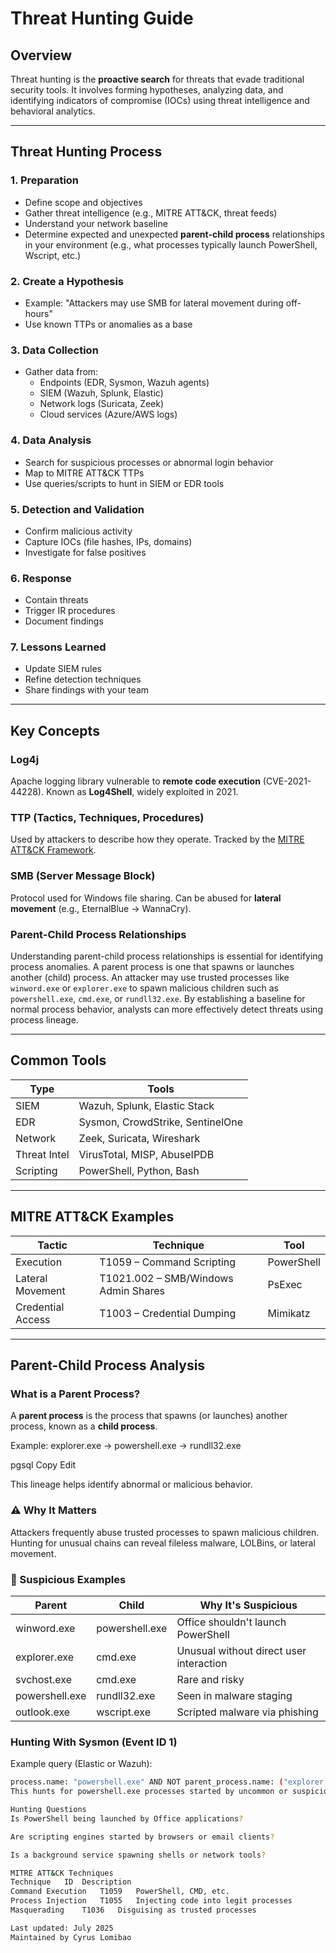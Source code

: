 # Threat Hunting Guide

## Overview

Threat hunting is the **proactive search** for threats that evade traditional security tools. It involves forming hypotheses, analyzing data, and identifying indicators of compromise (IOCs) using threat intelligence and behavioral analytics.

---

## Threat Hunting Process

### 1. Preparation
- Define scope and objectives
- Gather threat intelligence (e.g., MITRE ATT&CK, threat feeds)
- Understand your network baseline
- Determine expected and unexpected **parent-child process** relationships in your environment (e.g., what processes typically launch PowerShell, Wscript, etc.)

### 2. Create a Hypothesis
- Example: "Attackers may use SMB for lateral movement during off-hours"
- Use known TTPs or anomalies as a base

### 3. Data Collection
- Gather data from:
  - Endpoints (EDR, Sysmon, Wazuh agents)
  - SIEM (Wazuh, Splunk, Elastic)
  - Network logs (Suricata, Zeek)
  - Cloud services (Azure/AWS logs)

### 4. Data Analysis
- Search for suspicious processes or abnormal login behavior
- Map to MITRE ATT&CK TTPs
- Use queries/scripts to hunt in SIEM or EDR tools

### 5. Detection and Validation
- Confirm malicious activity
- Capture IOCs (file hashes, IPs, domains)
- Investigate for false positives

### 6. Response
- Contain threats
- Trigger IR procedures
- Document findings

### 7. Lessons Learned
- Update SIEM rules
- Refine detection techniques
- Share findings with your team

---

## Key Concepts

### Log4j
Apache logging library vulnerable to **remote code execution** (CVE-2021-44228). Known as **Log4Shell**, widely exploited in 2021.

### TTP (Tactics, Techniques, Procedures)
Used by attackers to describe how they operate. Tracked by the [MITRE ATT&CK Framework](https://attack.mitre.org/).

### SMB (Server Message Block)
Protocol used for Windows file sharing. Can be abused for **lateral movement** (e.g., EternalBlue → WannaCry).

### Parent-Child Process Relationships
Understanding parent-child process relationships is essential for identifying process anomalies. A parent process is one that spawns or launches another (child) process. An attacker may use trusted processes like `winword.exe` or `explorer.exe` to spawn malicious children such as `powershell.exe`, `cmd.exe`, or `rundll32.exe`. By establishing a baseline for normal process behavior, analysts can more effectively detect threats using process lineage.

---

## Common Tools

| Type         | Tools                             |
|--------------|-----------------------------------|
| SIEM         | Wazuh, Splunk, Elastic Stack       |
| EDR          | Sysmon, CrowdStrike, SentinelOne   |
| Network      | Zeek, Suricata, Wireshark          |
| Threat Intel | VirusTotal, MISP, AbuseIPDB        |
| Scripting    | PowerShell, Python, Bash           |

---

## MITRE ATT&CK Examples

| Tactic              | Technique               | Tool |
|---------------------|--------------------------|------|
| Execution           | T1059 – Command Scripting | PowerShell |
| Lateral Movement    | T1021.002 – SMB/Windows Admin Shares | PsExec |
| Credential Access   | T1003 – Credential Dumping | Mimikatz |

---

## Parent-Child Process Analysis

### What is a Parent Process?
A **parent process** is the process that spawns (or launches) another process, known as a **child process**.

Example:
explorer.exe → powershell.exe → rundll32.exe

pgsql
Copy
Edit

This lineage helps identify abnormal or malicious behavior.

### ⚠️ Why It Matters
Attackers frequently abuse trusted processes to spawn malicious children. Hunting for unusual chains can reveal fileless malware, LOLBins, or lateral movement.

### 🚩 Suspicious Examples

| Parent           | Child               | Why It's Suspicious                         |
|------------------|---------------------|----------------------------------------------|
| winword.exe      | powershell.exe      | Office shouldn't launch PowerShell          |
| explorer.exe     | cmd.exe             | Unusual without direct user interaction     |
| svchost.exe      | cmd.exe             | Rare and risky                              |
| powershell.exe   | rundll32.exe        | Seen in malware staging                     |
| outlook.exe      | wscript.exe         | Scripted malware via phishing               |

### Hunting With Sysmon (Event ID 1)

Example query (Elastic or Wazuh):
```bash
process.name: "powershell.exe" AND NOT parent_process.name: ("explorer.exe", "cmd.exe")
This hunts for powershell.exe processes started by uncommon or suspicious parents.

Hunting Questions
Is PowerShell being launched by Office applications?

Are scripting engines started by browsers or email clients?

Is a background service spawning shells or network tools?

MITRE ATT&CK Techniques
Technique	ID	Description
Command Execution	T1059	PowerShell, CMD, etc.
Process Injection	T1055	Injecting code into legit processes
Masquerading	T1036	Disguising as trusted processes

Last updated: July 2025
Maintained by Cyrus Lomibao
